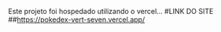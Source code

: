 Este projeto foi hospedado utilizando o vercel...
#LINK DO SITE
##https://pokedex-vert-seven.vercel.app/

